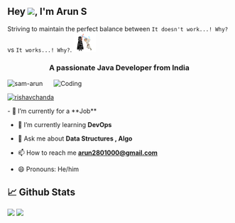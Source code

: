 
## Hey <img src="https://github.com/TheDudeThatCode/TheDudeThatCode/blob/master/Assets/Hi.gif" width="29">, I'm Arun S
Striving to maintain the perfect balance between `It doesn't work...! Why?` vs `It works...! Why?`. <img src="https://github.com/Dineshkarthik/Dineshkarthik/blob/master/assets/starwars_fight.gif" width="50">
<h3 align="center">A passionate Java Developer from India</h3>
<img align="right" alt="Coding" width="400" src="https://cdn.dribbble.com/users/1162077/screenshots/3848914/programmer.gif">
<p align="left"> <img src="https://komarev.com/ghpvc/?username=sam-arun&label=Profile%20views&color=0e75b6&style=flat" alt="sam-arun" /> </p>
<p align="left"> <a href="https://twitter.com/arun_mclaren" target="blank"><img src="https://img.shields.io/twitter/follow/arun_mclaren?logo=twitter&style=for-the-badge" alt="rishavchanda" /></a> </p>
- 🔭 I’m currently for a **Job**

- 🌱 I’m currently learning **DevOps**

- 💬 Ask me about **Data Structures , Algo**

- 📫 How to reach me **arun2801000@gmail.com**

- 😄 Pronouns: He/him

## 📈 Github Stats
<img height="180em" src="https://github-readme-stats.vercel.app/api?username=Sam-arun&show_icons=true&hide_border=true&&count_private=true&include_all_commits=true" />
<img height="180em" src="https://github-readme-streak-stats.herokuapp.com/?user=Sam-arun&hide_border=true" />
